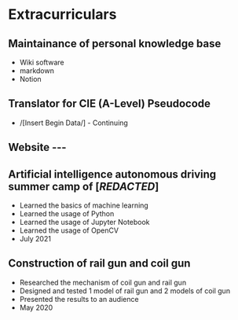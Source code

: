 # Extracurriculars
## Maintainance of personal knowledge base
- Wiki software
- markdown
- Notion

## Translator for CIE (A-Level) Pseudocode
- /[Insert Begin Data/] - Continuing

## Website ---

## Artificial intelligence autonomous driving summer camp of \[*REDACTED*\]
- Learned the basics of machine learning
- Learned the usage of Python
- Learned the usage of Jupyter Notebook
- Learned the usage of OpenCV
- July 2021

## Construction of rail gun and coil gun
- Researched the mechanism of coil gun and rail gun
- Designed and tested 1 model of rail gun and 2 models of coil gun
- Presented the results to an audience
- May 2020